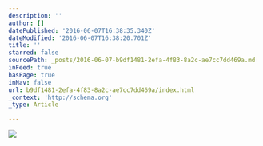 ```yaml
---
description: ''
author: []
datePublished: '2016-06-07T16:38:35.340Z'
dateModified: '2016-06-07T16:38:20.701Z'
title: ''
starred: false
sourcePath: _posts/2016-06-07-b9df1481-2efa-4f83-8a2c-ae7cc7dd469a.md
inFeed: true
hasPage: true
inNav: false
url: b9df1481-2efa-4f83-8a2c-ae7cc7dd469a/index.html
_context: 'http://schema.org'
_type: Article

---
```

![](https://the-grid-user-content.s3-us-west-2.amazonaws.com/6391f175-891f-4786-a5f4-8d66f0169e66.jpg)